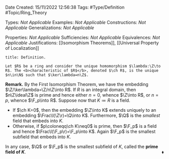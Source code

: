 <div class="topSpace"></div>

Date Created: 15/11/2022 12:56:38
Tags: #Type/Definition #Topic/Ring_Theory

Types: <i>Not Applicable</i>
Examples: <i>Not Applicable</i>
Constructions: <i>Not Applicable</i>
Generalizations: <i>Not Applicable</i>

Properties: <i>Not Applicable</i>
Sufficiencies: <i>Not Applicable</i>
Equivalences: <i>Not Applicable</i>
Justifications: [[Isomorphism Theorems]], [[Universal Property of Localization]]

``` ad-Definition
title: Definition.

Let $R$ be a ring and consider the unique homomorphism $\lambda:\Z\to R$. The <b>characteristic of $R$</b>, denoted $\ch R$, is the unique $n\in\N$ such that $\ker\lambda=n\Z$.

```

<b>Remark.</b> By the First Isomorphism Theorem, we have the embedding $\Z/\ker\lambda=\Z/n\Z\into R$. If $R$ is an integral domain, then $n\Z\ideal\Z$ is prime and hence either $n=0$, whence $\Z\into R$, or $n=p$, whence $\F_p\into R$. Suppose now that $K\coloneqq R$ is a field.
* If $\ch K=0$, then the embedding $\Z\into K$ extends uniquely to an embedding $\Frac\l(\Z\r)=\Q\into K$. Furthermore, $\Q$ is the <i>smallest</i> field that embeds into $K$.
* Otherwise, if $p\coloneqq\ch K\neq0$ is prime, then $\F_p$ is a field and hence $\Frac\l(\F_p\r)=\F_p\into K$. Again $\F_p$ is the smallest subfield that embeds into $K$.

In any case, $\Q$ or $\F_p$ is the smallest subfield of $K$, called the <b>prime field of $K$</b>.<span style="float:right;">$\blacklozenge$</span>
